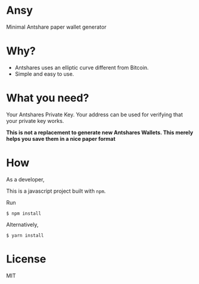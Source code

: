 # Ansy

Minimal Antshare paper wallet generator

# Why?

- Antshares uses an elliptic curve different from Bitcoin.
- Simple and easy to use.

# What you need?

Your Antshares Private Key. Your address can be used for verifying that your private key works.

**This is not a replacement to generate new Antshares Wallets. This merely helps you save them in a nice paper format**

# How

As a developer,

This is a javascript project built with `npm`.

Run

```
$ npm install
```
Alternatively,

```
$ yarn install
```

# License

MIT
